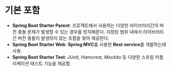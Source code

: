 # 기본 포함
- **Spring Boot Starter Parent**: 프로젝트에서 사용하는 다양한 라이브러리간의 버전 충돌 문제가 발생할 수 있는 경우를 방지해준다. 지정된 범위 내에서 라이브러리 간 버전 충돌이 발생하지 않는 조합을 찾아 제공한다.
- **Spring Boot Starter Web**: **Spring MVC**를 사용한 **Rest service**를 개발하는데 사용.
- **Spring Boot Starter Test**: *JUnit, Hamcrest, Mockito* 등 다양한 스프링 어플리케이션 테스트 기능을 제공함.